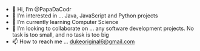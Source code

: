- 👋 Hi, I’m @PapaDaCodr
- 👀 I’m interested in ... Java, JavaScript and Python projects
- 🌱 I’m currently learning Computer Science 
- 💞️ I’m looking to collaborate on ... any software development projects. No task is too small, and no task is too big
- 📫 How to reach me ... dukeoriginal6@gmail.com

<!---
PapaDaCodr/PapaDaCodr is a ✨ special ✨ repository because its `README.md` (this file) appears on your GitHub profile.
You can click the Preview link to take a look at your changes.
--->

